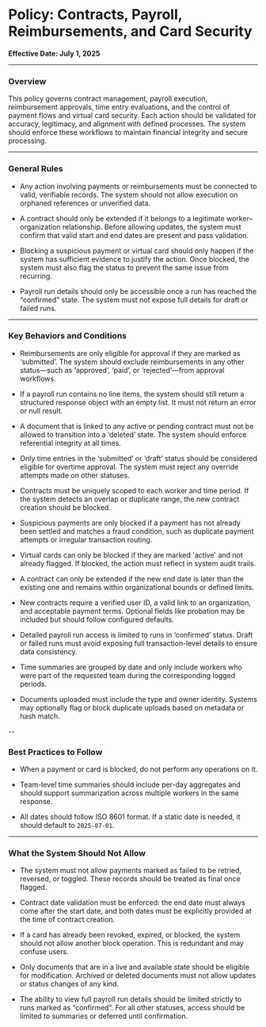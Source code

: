 # Policy: Contracts, Payroll, Reimbursements, and Card Security

**Effective Date: July 1, 2025**

---

### Overview

This policy governs contract management, payroll execution, reimbursement approvals, time entry evaluations, and the control of payment flows and virtual card security. Each action should be validated for accuracy, legitimacy, and alignment with defined processes. The system should enforce these workflows to maintain financial integrity and secure processing.

---

### General Rules

- Any action involving payments or reimbursements must be connected to valid, verifiable records. The system should not allow execution on orphaned references or unverified data.

- A contract should only be extended if it belongs to a legitimate worker–organization relationship. Before allowing updates, the system must confirm that valid start and end dates are present and pass validation.

- Blocking a suspicious payment or virtual card should only happen if the system has sufficient evidence to justify the action. Once blocked, the system must also flag the status to prevent the same issue from recurring.

- Payroll run details should only be accessible once a run has reached the “confirmed” state. The system must not expose full details for draft or failed runs.

---

### Key Behaviors and Conditions

- Reimbursements are only eligible for approval if they are marked as ‘submitted’. The system should exclude reimbursements in any other status—such as ‘approved’, ‘paid’, or ‘rejected’—from approval workflows.

- If a payroll run contains no line items, the system should still return a structured response object with an empty list. It must not return an error or null result.

- A document that is linked to any active or pending contract must not be allowed to transition into a ‘deleted’ state. The system should enforce referential integrity at all times.

- Only time entries in the ‘submitted’ or ‘draft’ status should be considered eligible for overtime approval. The system must reject any override attempts made on other statuses.

- Contracts must be uniquely scoped to each worker and time period. If the system detects an overlap or duplicate range, the new contract creation should be blocked.

- Suspicious payments are only blocked if a payment has not already been settled and matches a fraud condition, such as duplicate payment attempts or irregular transaction routing.

- Virtual cards can only be blocked if they are marked 'active' and not already flagged. If blocked, the action must reflect in system audit trails.

- A contract can only be extended if the new end date is later than the existing one and remains within organizational bounds or defined limits.

- New contracts require a verified user ID, a valid link to an organization, and acceptable payment terms. Optional fields like probation may be included but should follow configured defaults.

- Detailed payroll run access is limited to runs in ‘confirmed’ status. Draft or failed runs must avoid exposing full transaction-level details to ensure data consistency.

- Time summaries are grouped by date and only include workers who were part of the requested team during the corresponding logged periods.

- Documents uploaded must include the type and owner identity. Systems may optionally flag or block duplicate uploads based on metadata or hash match.

--

### Best Practices to Follow

- When a payment or card is blocked, do not perform any operations on it.

- Team-level time summaries should include per-day aggregates and should support summarization across multiple workers in the same response.

- All dates should follow ISO 8601 format. If a static date is needed, it should default to `2025-07-01`.

---

### What the System Should Not Allow

- The system must not allow payments marked as failed to be retried, reversed, or toggled. These records should be treated as final once flagged.

- Contract date validation must be enforced: the end date must always come after the start date, and both dates must be explicitly provided at the time of contract creation.

- If a card has already been revoked, expired, or blocked, the system should not allow another block operation. This is redundant and may confuse users.

- Only documents that are in a live and available state should be eligible for modification. Archived or deleted documents must not allow updates or status changes of any kind.

- The ability to view full payroll run details should be limited strictly to runs marked as “confirmed”. For all other statuses, access should be limited to summaries or deferred until confirmation.
